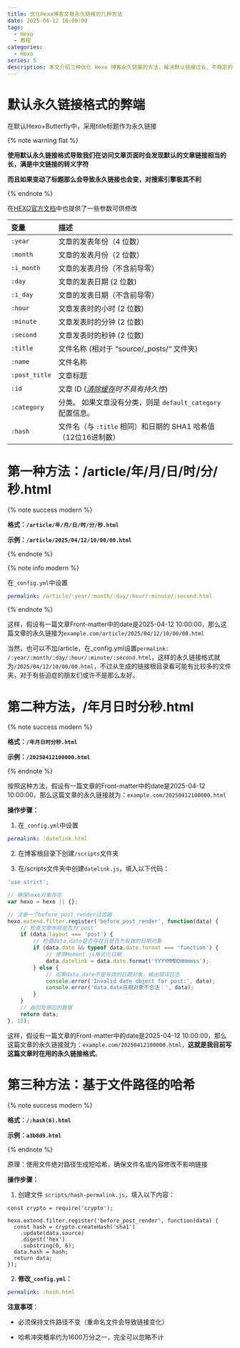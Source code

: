 ```yaml
---
title: 优化Hexo博客文章永久链接的几种方法
date: 2025-04-12 10:00:00
tags:
  - Hexo
  - 教程
categories:
  - Hexo
series: 5
description: 本文介绍三种优化 Hexo 博客永久链接的方法，解决默认链接过长、不稳定的问题，提升 SEO 和用户体验。通过时间戳、哈希生成等方法，轻松实现简洁、稳定的永久链接格式。
---
```


# 默认永久链接格式的弊端

在默认Hexo+Butterfly中，采用title标题作为永久链接

{% note warning flat %}

**使用默认永久链接格式导致我们在访问文章页面时会发现默认的文章链接相当的长，满是中文链接的转义字符**

**而且如果变动了标题那么会导致永久链接也会变，对搜索引擎极其不利**

{% endnote %}

在[HEXO官方文档](https://hexo.io/zh-cn/docs/permalinks)中也提供了一些参数可供修改

| 变量          | 描述                                                         |
| :------------ | :----------------------------------------------------------- |
| `:year`       | 文章的发表年份（4 位数）                                     |
| `:month`      | 文章的发表月份（2 位数）                                     |
| `:i_month`    | 文章的发表月份（不含前导零）                                 |
| `:day`        | 文章的发表日期 (2 位数)                                      |
| `:i_day`      | 文章的发表日期（不含前导零）                                 |
| `:hour`       | 文章发表时的小时 (2 位数)                                    |
| `:minute`     | 文章发表时的分钟 (2 位数)                                    |
| `:second`     | 文章发表时的秒钟 (2 位数)                                    |
| `:title`      | 文件名称 (相对于 “source/_posts/“ 文件夹)                    |
| `:name`       | 文件名称                                                     |
| `:post_title` | 文章标题                                                     |
| `:id`         | 文章 ID (*[清除缓存](https://hexo.io/zh-cn/docs/commands#clean)时不具有持久性*) |
| `:category`   | 分类。 如果文章没有分类，则是 `default_category` 配置信息。  |
| `:hash`       | 文件名（与 `:title` 相同）和日期的 SHA1 哈希值（12位16进制数） |

# 第一种方法：/article/年/月/日/时/分/秒.html



{% note success modern %}

**格式：`/article/年/月/日/时/分/秒.html`**

**示例：`/article/2025/04/12/10/00/00.html`**

{% endnote %}

{% note info modern %}

在`_config.yml`中设置

```yaml
permalink: /article/:year/:month/:day/:hour/:minute/:second.html
```

{% endnote %}

这样，假设有一篇文章Front-matter中的date是2025-04-12 10:00:00，那么这篇文章的永久链接为`example.com/article/2025/04/12/10/00/00.html`

当然，也可以不加/article，在_config.yml设置`permalink: /:year/:month/:day/:hour/:minute/:second.html`，这样的永久链接格式就为`/2025/04/12/10/00/00.html`，不过从生成的链接根目录看可能有比较多的文件夹，对于有些迫症的朋友们或许不是那么友好。

# 第二种方法，/年月日时分秒.html

{% note success modern %}

**格式：`/年月日时分秒.html`**

**示例：`/20250412100000.html`**

{% endnote %}

按照这种方法，假设有一篇文章的Front-matter中的date是2025-04-12 10:00:00，那么这篇文章的永久链接就为：`example.com/20250412100000.html`

**操作步骤：**

1. 在`_config.yml`中设置

```yaml
permalink: :datelink.html
```

2. 在博客根目录下创建`/scripts`文件夹

3. 在/scripts文件夹中创建`datelink.js`，填入以下代码：


```javascript
'use strict';

// 确保hexo对象存在
var hexo = hexo || {};

// 注册一个before_post_render过滤器
hexo.extend.filter.register('before_post_render', function(data) {
    // 检查文章布局是否为'post'
    if (data.layout === 'post') {
        // 检查data.date是否存在且是否为有效的日期对象
        if (data.date && typeof data.date.format === 'function') {
            // 使用Moment.js格式化日期
            data.datelink = data.date.format('YYYYMMDDHHmmss');
        } else {
            // 如果data.date不是有效的日期对象，输出错误日志
            console.error('Invalid date object for post:', data);
            console.error('data.date日期对象不合法：', data);
        }
    }
    // 返回处理后的数据
    return data;
}, 15);
```

这样，假设有一篇文章的Front-matter中的date是2025-04-12 10:00:00，那么这篇文章的永久链接就为：`example.com/20250412100000.html`，**这就是我目前写这篇文章时在用的永久链接格式**。

# 第三种方法：基于文件路径的哈希

{% note success modern %}

**格式：`/:hash(6).html`**

**示例：`a3b8d9.html`**

{% endnote %}

原理：使用文件绝对路径生成短哈希，确保文件名或内容修改不影响链接

**操作步骤：**

1. 创建文件 `scripts/hash-permalink.js`，填入以下内容：

```
const crypto = require('crypto');

hexo.extend.filter.register('before_post_render', function(data) {
  const hash = crypto.createHash('sha1')
    .update(data.source)
    .digest('hex')
    .substring(0, 6);
  data.hash = hash;
  return data;
});
```

2. **修改`_config.yml`：**

```yaml
permalink: :hash.html
```

**注意事项**：

- 必须保持文件路径不变（重命名文件会导致链接变化）

- 哈希冲突概率约为1600万分之一，完全可以忽略不计
